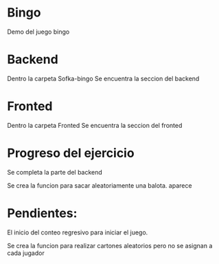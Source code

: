 # Bingo
Demo del juego bingo 


# Backend
Dentro la carpeta Sofka-bingo Se encuentra la seccion del backend


# Fronted 
Dentro la carpeta Fronted Se encuentra la seccion del fronted


# Progreso del ejercicio
Se completa la parte del backend

Se crea la funcion para sacar aleatoriamente una balota. aparece 

# Pendientes: 

El inicio del conteo regresivo para iniciar el juego.

Se crea la funcion para realizar cartones aleatorios pero no se asignan a cada jugador
